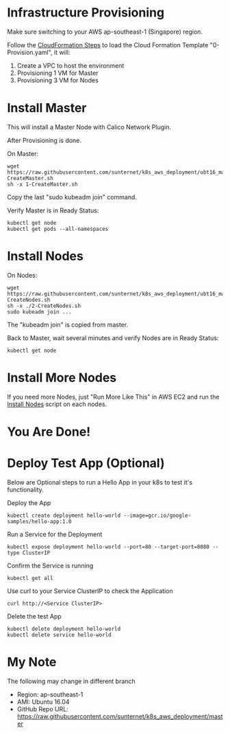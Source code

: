 # Infrastructure Provisioning
Make sure switching to your AWS ap-southeast-1 (Singapore) region. 

Follow the [CloudFormation Steps](./CloudFormation_Steps.jpg) to load the Cloud Formation Template "0-Provision.yaml", it will:
1. Create a VPC to host the environment
2. Provisioning 1 VM for Master
3. Provisioning 3 VM for Nodes

# Install Master
This will install a Master Node with Calico Network Plugin.

After Provisioning is done.

On Master:
```
wget https://raw.githubusercontent.com/sunternet/k8s_aws_deployment/ubt16_manual/1-CreateMaster.sh
sh -x 1-CreateMaster.sh
```
Copy the last "sudo kubeadm join" command.

Verify Master is in Ready Status:
```
kubectl get node
kubectl get pods --all-namespaces
```
# Install Nodes
On Nodes:
```
wget https://raw.githubusercontent.com/sunternet/k8s_aws_deployment/ubt16_manual/2-CreateNodes.sh
sh -x ./2-CreateNodes.sh
sudo kubeadm join ...
```
The "kubeadm join" is copied from master.

Back to Master, wait several minutes and verify Nodes are in Ready Status:
```
kubectl get node
```

# Install More Nodes
If you need more Nodes, just "Run More Like This" in AWS EC2 and run the [Install Nodes](#install-nodes) script on each nodes.

# You Are Done!

# Deploy Test App (Optional)
Below are Optional steps to run a Hello App in your k8s to test it's functionality.

Deploy the App
```
kubectl create deployment hello-world --image=gcr.io/google-samples/hello-app:1.0
```
Run a Service for the Deployment
```
kubectl expose deployment hello-world --port=80 --target-port=8080 --type ClusterIP
```
Confirm the Service is running
```
kubectl get all
```
Use curl to your Service ClusterIP to check the Application
```
curl http://<Service ClusterIP>
```
Delete the test App
```
kubectl delete deployment hello-world
kubectl delete service hello-world
```
# My Note
 The following may change in different branch
 - Region: ap-southeast-1
 -  AMI: Ubuntu 16.04
 -  GitHub Repo URL: https://raw.githubusercontent.com/sunternet/k8s_aws_deployment/master